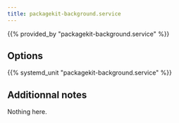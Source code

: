 ```yaml
---
title: packagekit-background.service
---
```


{{% provided_by "packagekit-background.service" %}}

## Options

{{% systemd_unit "packagekit-background.service" %}}

## Additionnal notes

Nothing here.